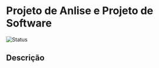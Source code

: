 # Projeto de Anlise e Projeto de Software
![Status](https://img.shields.io/badge/status-em%20desenvolvimento-yellow)
## Descrição



